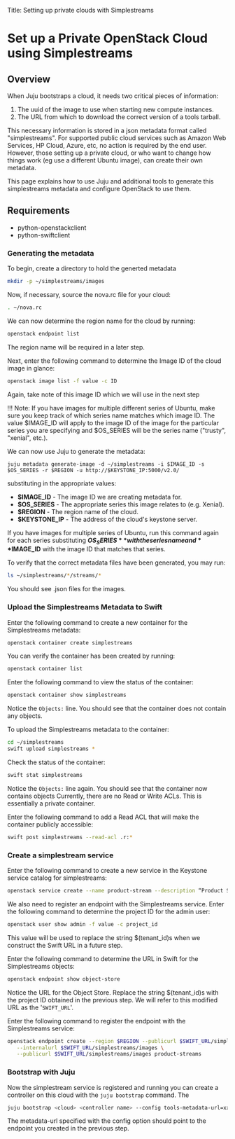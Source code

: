 Title: Setting up private clouds with Simplestreams

#  Set up a Private OpenStack Cloud using Simplestreams


## Overview

When Juju bootstraps a cloud, it needs two critical pieces of information:
  1. The uuid of the image to use when starting new compute instances.
  1. The URL from which to download the correct version of a tools tarball.

This necessary information is stored in a json metadata format
called "simplestreams". For supported public cloud services
such as Amazon Web Services, HP Cloud, Azure, etc, no action is
required by the end user. However, those setting up a private
cloud, or who want to change how things work (eg use a different
Ubuntu image), can create their own metadata.

This page explains how to use Juju and additional tools to generate
this simplestreams metadata and configure OpenStack to use them.


## Requirements

 - python-openstackclient
 - python-swiftclient

### Generating the metadata

To begin, create a directory to hold the generted metadata

```bash
mkdir -p ~/simplestreams/images
```
Now, if necessary, source the nova.rc file for your cloud:

```bash
. ~/nova.rc
```

We can now determine the region name for the cloud by running:

```bash
openstack endpoint list
```

The region name will be required in a later step.

Next, enter the following command to determine the Image ID of the
cloud image in glance:

```bash
openstack image list -f value -c ID
```

Again, take note of this image ID which we will use in the next step

!!! Note: If you have images for multiple different series of Ubuntu,
make sure you keep track of which series name matches which image ID.
The value $IMAGE_ID will apply to the image ID of the image for the
particular series you are specifying and $OS_SERIES will be the
series name ("trusty", "xenial", etc.).

We can now use Juju to generate the metadata:

``` no-highlight
juju metadata generate-image -d ~/simplestreams -i $IMAGE_ID -s $OS_SERIES -r $REGION -u http://$KEYSTONE_IP:5000/v2.0/
```

substituting in the appropriate values:

  - **$IMAGE_ID** - The image ID we are creating metadata for.
  - **$OS_SERIES** - The appropriate series this image relates to (e.g. Xenial).
  - **$REGION** - The region name of the cloud.
  - **$KEYSTONE_IP** - The address of the cloud's keystone server.

If you have images for multiple series of Ubuntu, run this command again for
each series substituting **$OS_SERIES** with the series name and **$IMAGE_ID** with
the image ID that matches that series.

To verify that the correct metadata files have been generated, you may run:

```bash
ls ~/simplestreams/*/streams/*
```

You should see .json files for the images.

### Upload the Simplestreams Metadata to Swift

Enter the following command to create a new container for the Simplestreams
metadata:

```bash
openstack container create simplestreams
```

You can verify the container has been created by running:

```bash
openstack container list
```

Enter the following command to view the status of the container:

```bash
openstack container show simplestreams
```

Notice the `Objects:` line. You should see that the container does not contain any
objects.

To upload the Simplestreams metadata to the container:

```bash
cd ~/simplestreams
swift upload simplestreams *
```

Check the status of the container:


```bash
swift stat simplestreams
```

Notice the `Objects:` line again. You should see that the container now contains objects
Currently, there are no Read or Write ACLs. This is essentially a private container.

Enter the following command to add a Read ACL that will make the container publicly
accessible:

```bash
swift post simplestreams --read-acl .r:*
```

### Create a simplestream service

Enter the following command to create a new service in the Keystone service catalog
for simplestreams:

```bash
openstack service create --name product-stream --description “Product Simple Stream” product-streams
```

We also need to  register an endpoint with the Simplestreams service.
Enter the following command to determine the project ID for the admin user:

```bash
openstack user show admin -f value -c project_id
```

This value will be used to replace the string $(tenant_id)s when we construct the Swift
URL in a future step.

Enter the following command to determine the URL in Swift for the Simplestreams objects:

```bash
openstack endpoint show object-store
```

Notice the URL for the Object Store. Replace the string $(tenant_id)s with the project
ID obtained in the previous step. We will refer to this modified URL as the '`SWIFT_URL`'.

Enter the following command to register the endpoint with the Simplestreams
service:

```bash
openstack endpoint create --region $REGION --publicurl $SWIFT_URL/simplestreams/images \
   --internalurl $SWIFT_URL/simplestreams/images \
   --publicurl $SWIFT_URL/simplestreams/images product-streams
```

### Bootstrap with Juju

Now the simplestream service is registered and running you can create a controller on
this cloud with the `juju bootstrap` command. The 

```bash
juju bootstrap <cloud> <controller name> --config tools-metadata-url=xxx.xxx.xx.xx
```

The metadata-url specified with the config option should point to the endpoint 
you created in the previous step.

